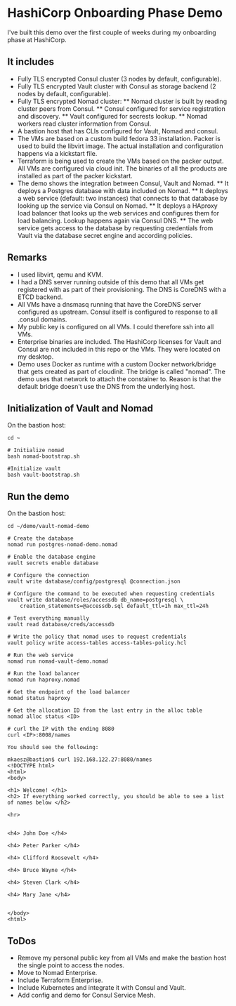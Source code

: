 # HashiCorp Onboarding Phase Demo
I've built this demo over the first couple of weeks during my onboarding phase at HashiCorp.

## It includes
  * Fully TLS encrypted Consul cluster (3 nodes by default, configurable).
  * Fully TLS encrypted Vault cluster with Consul as storage backend (2 nodes by default, configurable).
  * Fully TLS encrypted Nomad cluster:
    ** Nomad cluster is built by reading cluster peers from Consul.
    ** Consul configured for service registration and discovery.
    ** Vault configured for secrests lookup.
    ** Nomad workers read cluster information from Consul.
  * A bastion host that has CLIs configured for Vault, Nomad and consul.
  * The VMs are based on a custom build fedora 33 installation. Packer is used to build the libvirt image.
    The actual installation and configuration happens via a kickstart file.
  * Terraform is being used to create the VMs based on the packer output. All VMs are configured via cloud init. The binaries 
    of all the products are installed as part of the packer kickstart.
  * The demo shows the integration between Consul, Vault and Nomad.
      ** It deploys a Postgres database with data included on Nomad.
      ** It deploys a web service (default: two instances) that connects to that database by looking up the service via Consul 
         on Nomad.
      ** It deploys a HAproxy load balancer that looks up the web services and configures them for load balancing. Lookup happens 
         again via Consul DNS.
      ** The web service gets access to the database by requesting credentials from Vault via the database secret engine and 
         according policies.

## Remarks
  * I used libvirt, qemu and KVM.
  * I had a DNS server running outside of this demo that all VMs get registered with as part of their provisioning. 
    The DNS is CoreDNS with a ETCD backend.
  * All VMs have a dnsmasq running that have the CoreDNS server configured as upstream. Consul itself is configured to response 
    to all .consul domains.
  * My public key is configured on all VMs. I could therefore ssh into all VMs.
  * Enterprise binaries are included. The HashiCorp licenses for Vault and Consul are not included in this repo or the VMs. They were located on my 
    desktop.
  * Demo uses Docker as runtime with a custom Docker network/bridge that gets created as part of cloudinit. The bridge is called "nomad". The demo uses that network to attach the constainer to. Reason is that the default bridge doesn't use the DNS from the underlying host.
  
## Initialization of Vault and Nomad
On the bastion host:

```
cd ~

# Initialize nomad
bash nomad-bootstrap.sh

#Initialize vault 
bash vault-bootstrap.sh
```

## Run the demo
On the bastion host:

``` 
cd ~/demo/vault-nomad-demo

# Create the database
nomad run postgres-nomad-demo.nomad

# Enable the database engine
vault secrets enable database

# Configure the connection
vault write database/config/postgresql @connection.json

# Configure the command to be executed when requesting credentials
vault write database/roles/accessdb db_name=postgresql \
	creation_statements=@accessdb.sql default_ttl=1h max_ttl=24h

# Test everything manually
vault read database/creds/accessdb

# Write the policy that nomad uses to request credentials
vault policy write access-tables access-tables-policy.hcl

# Run the web service
nomad run nomad-vault-demo.nomad

# Run the load balancer
nomad run haproxy.nomad

# Get the endpoint of the load balancer
nomad status haproxy

# Get the allocation ID from the last entry in the alloc table
nomad alloc status <ID>

# curl the IP with the ending 8080
curl <IP>:8008/names

You should see the following:

mkaesz@bastion$ curl 192.168.122.27:8080/names
<!DOCTYPE html>
<html>
<body>

<h1> Welcome! </h1>
<h2> If everything worked correctly, you should be able to see a list of names below </h2>

<hr>


<h4> John Doe </h4>

<h4> Peter Parker </h4>

<h4> Clifford Roosevelt </h4>

<h4> Bruce Wayne </h4>

<h4> Steven Clark </h4>

<h4> Mary Jane </h4>


</body>
<html>
```  
  
## ToDos
  * Remove my personal public key from all VMs and make the bastion host the single point to access the nodes.
  * Move to Nomad Enterprise.
  * Include Terraform Enterprise.
  * Include Kubernetes and integrate it with Consul and Vault.
  * Add config and demo for Consul Service Mesh.
